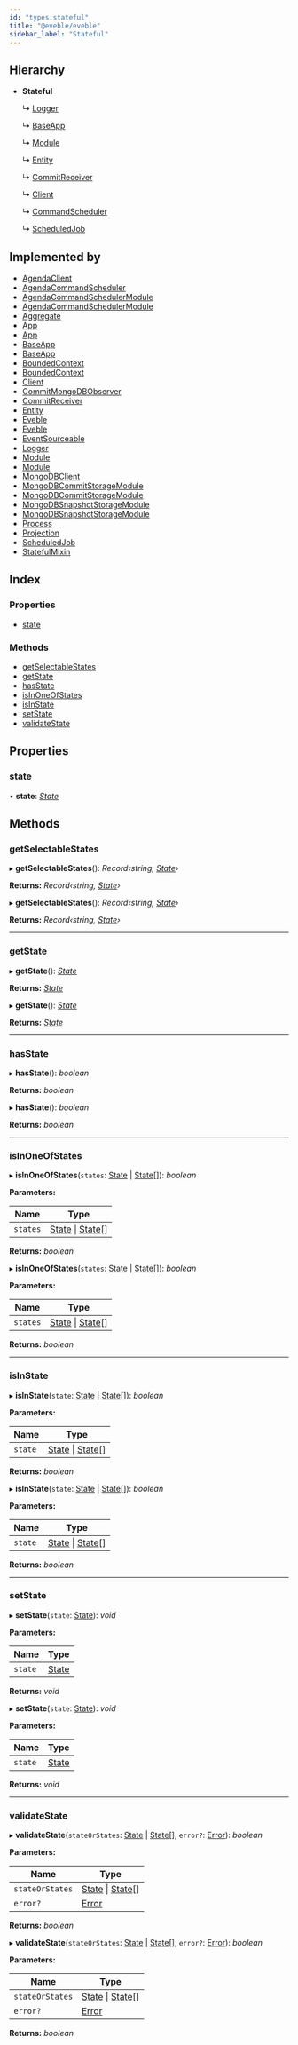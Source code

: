 ```yaml
---
id: "types.stateful"
title: "@eveble/eveble"
sidebar_label: "Stateful"
---
```


## Hierarchy

* **Stateful**

  ↳ [Logger](types.logger.md)

  ↳ [BaseApp](types.baseapp.md)

  ↳ [Module](types.module.md)

  ↳ [Entity](types.entity.md)

  ↳ [CommitReceiver](types.commitreceiver.md)

  ↳ [Client](types.client.md)

  ↳ [CommandScheduler](types.commandscheduler.md)

  ↳ [ScheduledJob](types.scheduledjob.md)

## Implemented by

* [AgendaClient](../classes/agendaclient.md)
* [AgendaCommandScheduler](../classes/agendacommandscheduler.md)
* [AgendaCommandSchedulerModule](../classes/agendacommandschedulermodule.md)
* [AgendaCommandSchedulerModule](../classes/agendacommandschedulermodule.md)
* [Aggregate](../classes/aggregate.md)
* [App](../classes/app.md)
* [App](../classes/app.md)
* [BaseApp](../classes/baseapp.md)
* [BaseApp](../classes/baseapp.md)
* [BoundedContext](../classes/boundedcontext.md)
* [BoundedContext](../classes/boundedcontext.md)
* [Client](../classes/client.md)
* [CommitMongoDBObserver](../classes/commitmongodbobserver.md)
* [CommitReceiver](../classes/commitreceiver.md)
* [Entity](../classes/entity.md)
* [Eveble](../classes/eveble.md)
* [Eveble](../classes/eveble.md)
* [EventSourceable](../classes/eventsourceable.md)
* [Logger](../classes/logger.md)
* [Module](../classes/module.md)
* [Module](../classes/module.md)
* [MongoDBClient](../classes/mongodbclient.md)
* [MongoDBCommitStorageModule](../classes/mongodbcommitstoragemodule.md)
* [MongoDBCommitStorageModule](../classes/mongodbcommitstoragemodule.md)
* [MongoDBSnapshotStorageModule](../classes/mongodbsnapshotstoragemodule.md)
* [MongoDBSnapshotStorageModule](../classes/mongodbsnapshotstoragemodule.md)
* [Process](../classes/process.md)
* [Projection](../classes/projection.md)
* [ScheduledJob](../classes/scheduledjob.md)
* [StatefulMixin](../classes/statefulmixin.md)

## Index

### Properties

* [state](types.stateful.md#state)

### Methods

* [getSelectableStates](types.stateful.md#getselectablestates)
* [getState](types.stateful.md#getstate)
* [hasState](types.stateful.md#hasstate)
* [isInOneOfStates](types.stateful.md#isinoneofstates)
* [isInState](types.stateful.md#isinstate)
* [setState](types.stateful.md#setstate)
* [validateState](types.stateful.md#validatestate)

## Properties

###  state

• **state**: *[State](../modules/types.md#state)*

## Methods

###  getSelectableStates

▸ **getSelectableStates**(): *Record‹string, [State](../modules/types.md#state)›*

**Returns:** *Record‹string, [State](../modules/types.md#state)›*

▸ **getSelectableStates**(): *Record‹string, [State](../modules/types.md#state)›*

**Returns:** *Record‹string, [State](../modules/types.md#state)›*

___

###  getState

▸ **getState**(): *[State](../modules/types.md#state)*

**Returns:** *[State](../modules/types.md#state)*

▸ **getState**(): *[State](../modules/types.md#state)*

**Returns:** *[State](../modules/types.md#state)*

___

###  hasState

▸ **hasState**(): *boolean*

**Returns:** *boolean*

▸ **hasState**(): *boolean*

**Returns:** *boolean*

___

###  isInOneOfStates

▸ **isInOneOfStates**(`states`: [State](../modules/types.md#state) | [State](../modules/types.md#state)[]): *boolean*

**Parameters:**

Name | Type |
------ | ------ |
`states` | [State](../modules/types.md#state) &#124; [State](../modules/types.md#state)[] |

**Returns:** *boolean*

▸ **isInOneOfStates**(`states`: [State](../modules/types.md#state) | [State](../modules/types.md#state)[]): *boolean*

**Parameters:**

Name | Type |
------ | ------ |
`states` | [State](../modules/types.md#state) &#124; [State](../modules/types.md#state)[] |

**Returns:** *boolean*

___

###  isInState

▸ **isInState**(`state`: [State](../modules/types.md#state) | [State](../modules/types.md#state)[]): *boolean*

**Parameters:**

Name | Type |
------ | ------ |
`state` | [State](../modules/types.md#state) &#124; [State](../modules/types.md#state)[] |

**Returns:** *boolean*

▸ **isInState**(`state`: [State](../modules/types.md#state) | [State](../modules/types.md#state)[]): *boolean*

**Parameters:**

Name | Type |
------ | ------ |
`state` | [State](../modules/types.md#state) &#124; [State](../modules/types.md#state)[] |

**Returns:** *boolean*

___

###  setState

▸ **setState**(`state`: [State](../modules/types.md#state)): *void*

**Parameters:**

Name | Type |
------ | ------ |
`state` | [State](../modules/types.md#state) |

**Returns:** *void*

▸ **setState**(`state`: [State](../modules/types.md#state)): *void*

**Parameters:**

Name | Type |
------ | ------ |
`state` | [State](../modules/types.md#state) |

**Returns:** *void*

___

###  validateState

▸ **validateState**(`stateOrStates`: [State](../modules/types.md#state) | [State](../modules/types.md#state)[], `error?`: [Error](../classes/extendableerror.md#static-error)): *boolean*

**Parameters:**

Name | Type |
------ | ------ |
`stateOrStates` | [State](../modules/types.md#state) &#124; [State](../modules/types.md#state)[] |
`error?` | [Error](../classes/extendableerror.md#static-error) |

**Returns:** *boolean*

▸ **validateState**(`stateOrStates`: [State](../modules/types.md#state) | [State](../modules/types.md#state)[], `error?`: [Error](../classes/extendableerror.md#static-error)): *boolean*

**Parameters:**

Name | Type |
------ | ------ |
`stateOrStates` | [State](../modules/types.md#state) &#124; [State](../modules/types.md#state)[] |
`error?` | [Error](../classes/extendableerror.md#static-error) |

**Returns:** *boolean*
